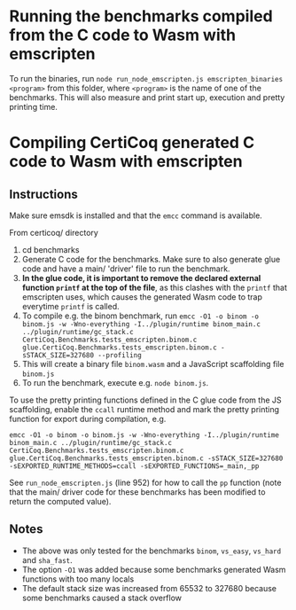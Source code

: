 # Running the benchmarks compiled from the C code to Wasm with emscripten

To run the binaries, run  `node run_node_emscripten.js emscripten_binaries <program>` from this folder, where `<program>` is the name of one of the benchmarks. This will also measure and print start up, execution and pretty printing time.


# Compiling CertiCoq generated C code to Wasm with emscripten

## Instructions

Make sure emsdk is installed and that the `emcc` command is available.

From certicoq/ directory
1. cd benchmarks
2. Generate C code for the benchmarks. Make sure to also generate glue code and have a main/ 'driver' file to run the benchmark.
3. **In the glue code, it is important to remove the declared external function `printf` at the top of the file**, as this clashes with the `printf` that emscripten uses, which causes the generated Wasm code to trap everytime `printf` is called.
4. To compile e.g. the binom benchmark, run `emcc -O1 -o binom -o binom.js -w -Wno-everything -I../plugin/runtime binom_main.c ../plugin/runtime/gc_stack.c CertiCoq.Benchmarks.tests_emscripten.binom.c glue.CertiCoq.Benchmarks.tests_emscripten.binom.c -sSTACK_SIZE=327680 --profiling`
5. This will create a binary file `binom.wasm` and a JavaScript scaffolding file `binom.js`
6. To run the benchmark, execute e.g. `node binom.js`.

To use the pretty printing functions defined in the C glue code from the JS scaffolding, enable the `ccall` runtime method and mark the pretty printing function for export during compilation, e.g.

`emcc -O1 -o binom -o binom.js -w -Wno-everything -I../plugin/runtime binom_main.c ../plugin/runtime/gc_stack.c CertiCoq.Benchmarks.tests_emscripten.binom.c glue.CertiCoq.Benchmarks.tests_emscripten.binom.c -sSTACK_SIZE=327680 -sEXPORTED_RUNTIME_METHODS=ccall -sEXPORTED_FUNCTIONS=_main,_pp`

See `run_node_emscripten.js` (line 952) for how to call the `pp` function (note that the main/ driver code for these benchmarks has been modified to return the computed value).

## Notes

- The above was only tested for the benchmarks `binom`, `vs_easy`, `vs_hard` and `sha_fast`.
- The option `-O1` was added because some benchmarks generated Wasm functions with too many locals
- The default stack size was increased from 65532 to 327680 because some benchmarks caused a stack overflow
